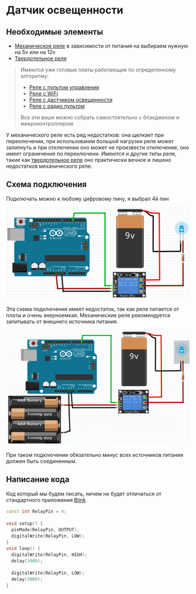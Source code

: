 # Датчик освещенности

## Необходимые элементы

* [Механическое реле](https://www.aliexpress.com/item/32649659086.html?spm=a2g0o.productlist.0.0.51513030mv7tH9&algo_pvid=f2bb8f75-55e4-4fb6-bf7e-642d68507438&algo_expid=f2bb8f75-55e4-4fb6-bf7e-642d68507438-0&btsid=fcca0ded-ad0b-4291-ae2f-d028093e22cd&ws_ab_test=searchweb0_0,searchweb201602_2,searchweb201603_53) в зависимости от питания на выбираем нужную на 5v или на 12v
* [Твердотельное реле](https://www.aliexpress.com/item/32727486514.html?spm=a2g0o.productlist.0.0.193b1bddtlBtUK&algo_pvid=8166778f-b963-46fa-bb9c-686c7c640a3e&algo_expid=8166778f-b963-46fa-bb9c-686c7c640a3e-1&btsid=8d7a127d-daaf-4b81-ae4b-0314462b92f8&ws_ab_test=searchweb0_0,searchweb201602_2,searchweb201603_53)

> Имеются уже готовые платы работающие по определенному алгоритму:
>
> * [Реле с пультом управления](https://www.aliexpress.com/item/32815655353.html?spm=a2g0o.productlist.0.0.51513030mv7tH9&algo_pvid=f2bb8f75-55e4-4fb6-bf7e-642d68507438&algo_expid=f2bb8f75-55e4-4fb6-bf7e-642d68507438-27&btsid=fcca0ded-ad0b-4291-ae2f-d028093e22cd&ws_ab_test=searchweb0_0,searchweb201602_2,searchweb201603_53)
> * [Реле с WiFi](https://www.aliexpress.com/item/32821721218.html?spm=a2g0o.productlist.0.0.51513030mv7tH9&algo_pvid=f2bb8f75-55e4-4fb6-bf7e-642d68507438&algo_expid=f2bb8f75-55e4-4fb6-bf7e-642d68507438-36&btsid=fcca0ded-ad0b-4291-ae2f-d028093e22cd&ws_ab_test=searchweb0_0,searchweb201602_2,searchweb201603_53)
> * [Реле с дастчиком освещенности](https://www.aliexpress.com/item/33042509591.html?spm=a2g0o.productlist.0.0.51513030mv7tH9&algo_pvid=f2bb8f75-55e4-4fb6-bf7e-642d68507438&algo_expid=f2bb8f75-55e4-4fb6-bf7e-642d68507438-37&btsid=fcca0ded-ad0b-4291-ae2f-d028093e22cd&ws_ab_test=searchweb0_0,searchweb201602_2,searchweb201603_53)
> * [Реле с радио пультом](https://www.aliexpress.com/item/4000152566528.html?spm=a2g0o.productlist.0.0.51513030mv7tH9&s=p&algo_pvid=f2bb8f75-55e4-4fb6-bf7e-642d68507438&algo_expid=f2bb8f75-55e4-4fb6-bf7e-642d68507438-41&btsid=fcca0ded-ad0b-4291-ae2f-d028093e22cd&ws_ab_test=searchweb0_0,searchweb201602_2,searchweb201603_53)
>
> Все эти веши можно собрать самостоятельно с блэкджеком и микроконтроллером.

У механического реле есть ряд недостатков: она щелкает при переключении, при использовании большой нагрузки реле может залипнуть и при отключении оно может не произвести отключение, оно имеет ограничение по переключени. Имеются и другие типы реле, такие как [твердотельное реле](https://www.aliexpress.com/item/32706812752.html?spm=a2g0o.productlist.0.0.193b1bddtlBtUK&algo_pvid=8166778f-b963-46fa-bb9c-686c7c640a3e&algo_expid=8166778f-b963-46fa-bb9c-686c7c640a3e-3&btsid=8d7a127d-daaf-4b81-ae4b-0314462b92f8&ws_ab_test=searchweb0_0,searchweb201602_2,searchweb201603_53) оно практически вечное и лишено недостатков механического реле.

## Схема подключения

Подключать можно к любому цифровому пину, я выбрал 4й пин

![relay](../img/02/relay.png)

Эта схема подключения имеет недостаток, так как реле питается от платы и очень энерноемкая. Механические реле рекомендуется запитывать от внешнего источника питания.

![relay](../img/02/relay-with-external-power.png)

При таком подключении обязательно минус всех источников питания должен быть соединенным.

## Написание кода

Код который мы будем писать, ничем не будет отличаться от стандартного приложения [Blink](https://www.arduino.cc/en/Tutorial/Blink)

```cpp
const int RelayPin = 4;

void setup() {
  pinMode(RelayPin, OUTPUT);
  digitalWrite(RelayPin, LOW);
}
void loop() {
  digitalWrite(RelayPin, HIGH);
  delay(3000);
  
  digitalWrite(RelayPin, LOW);
  delay(3000);
}
```
